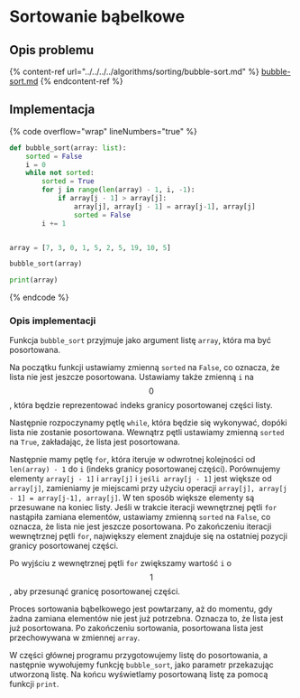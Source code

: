 # Sortowanie bąbelkowe

## Opis problemu

{% content-ref url="../../../../algorithms/sorting/bubble-sort.md" %}
[bubble-sort.md](../../../../algorithms/sorting/bubble-sort.md)
{% endcontent-ref %}

## Implementacja

{% code overflow="wrap" lineNumbers="true" %}
```python
def bubble_sort(array: list):
	sorted = False
	i = 0
	while not sorted:
		sorted = True
		for j in range(len(array) - 1, i, -1):
			if array[j - 1] > array[j]:
				array[j], array[j - 1] = array[j-1], array[j]
				sorted = False
		i += 1


array = [7, 3, 0, 1, 5, 2, 5, 19, 10, 5]

bubble_sort(array)

print(array)
```
{% endcode %}

### Opis implementacji

Funkcja `bubble_sort` przyjmuje jako argument listę `array`, która ma być posortowana.

Na początku funkcji ustawiamy zmienną `sorted` na `False`, co oznacza, że lista nie jest jeszcze posortowana. Ustawiamy także zmienną `i` na $$0$$, która będzie reprezentować indeks granicy posortowanej części listy.

Następnie rozpoczynamy pętlę `while`, która będzie się wykonywać, dopóki lista nie zostanie posortowana. Wewnątrz pętli ustawiamy zmienną `sorted` na `True`, zakładając, że lista jest posortowana.

Następnie mamy pętlę `for`, która iteruje w odwrotnej kolejności od `len(array) - 1` do `i` (indeks granicy posortowanej części). Porównujemy elementy `array[j - 1]` i `array[j]` i `jeśli array[j - 1]` jest większe od `array[j]`, zamieniamy je miejscami przy użyciu operacji `array[j], array[j - 1] = array[j-1], array[j]`. W ten sposób większe elementy są przesuwane na koniec listy.
Jeśli w trakcie iteracji wewnętrznej pętli `for` nastąpiła zamiana elementów, ustawiamy zmienną `sorted` na `False`, co oznacza, że lista nie jest jeszcze posortowana. Po zakończeniu iteracji wewnętrznej pętli `for`, największy element znajduje się na ostatniej pozycji granicy posortowanej części.

Po wyjściu z wewnętrznej pętli `for` zwiększamy wartość `i` o $$1$$, aby przesunąć granicę posortowanej części.

Proces sortowania bąbelkowego jest powtarzany, aż do momentu, gdy żadna zamiana elementów nie jest już potrzebna. Oznacza to, że lista jest już posortowana. Po zakończeniu sortowania, posortowana lista jest przechowywana w zmiennej `array`.

W części głównej programu przygotowujemy listę do posortowania, a następnie wywołujemy funkcję `bubble_sort`, jako parametr przekazując utworzoną listę. Na końcu wyświetlamy posortowaną listę za pomocą funkcji `print`.
